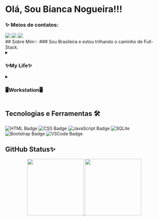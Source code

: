 # Olá, Sou Bianca Nogueira!!!
### ✨ Meios de contatos:
<div>
 <a href="https://www.instagram.com/bibi.brave/" target="_blank"><img src="https://img.shields.io/badge/-Instagram-%23E4405F?style=for-the- badge&logo=instagram&logoColor=white" target="_blank"></a> 
 <a href="https://www.linkedin.com/in/bianca-nogueira-484413249/"_blank"><img src="https://img.shields.io/badge/-LinkedIn-% 230077B5?style=for-the-badge&logo=linkedin&logoColor=white" target="_blank"></a>
 <a href = "https://mail.google.com/mail/u/4/?fs=1&to=biancanogueiradasilva12@gmail.com&tf=cm"><img src="https://img.shields.io/badge/-Gmail-%23333?style=for-the-badge&logo=gmail&logoColor=white" destino ="_blank"></a>
</div>
## Sobre Mim✨
### Sou Brasileira e estou trilhando o caminho de Full-Stack.
<details>
    <summary><h3>
     ✨My Life✨</h3></summary>
            <p>
 Não lembro exatamente quando entrei neste mundo, mas a cada dia mais me encanto. Meu conhecimento é aumentado constantemente e a cada bug que acontece uma risada é gerada, sendo que quando resolvido o problema um sorriso surgi e sempre é acompanhado do aprendizado. No momento estou a realizar um curso de Programação Web que trabalha tanto Front-end quanto Back-end. Aos poucos estou a trilhar a minha história.
 </p></details>
<details>
    <summary><h3>
     🖥️Workstation🖥️</h3></summary> 
        <ul>
            <b>SO:</b> Dual Boot(Windows 10 & Ubuntu)</br>
            <b>Code Editor:</b> VSCode.</br>
            <b>CPU:</b> E5-2640v3</br>
            <b>RAM:</b> 32Gb DDR4</br>
            <b>GPU:</b> GTX 1070 8Gb</br>
        </ul>
</details>

## Tecnologias e Ferramentas 🛠️
![HTML Badge](https://img.shields.io/badge/HTML5-E34F26?style=for-the-badge&logo=html5&logoColor=white)
![CSS Badge](https://img.shields.io/badge/CSS3-1572B6?style=for-the-badge&logo=css3&logoColor=white)
![JavaScript Badge](https://img.shields.io/badge/JavaScript-323330?style=for-the-badge&logo=javascript&logoColor=F7DF1E)
![SQLite](https://img.shields.io/badge/sqlite-%2307405e.svg?style=for-the-badge&logo=sqlite&logoColor=white)
![Bootstrap Badge](https://img.shields.io/badge/Bootstrap-563D7C?style=for-the-badge&logo=bootstrap&logoColor=white)
![VSCode Badge](https://img.shields.io/badge/VSCode-0078D4?style=for-the-badge&logo=visual%20studio%20code&logoColor=white)

 ## GitHub Status✨
    
  <div align="center">
  <a href="https://github.com/BibiBrave">
  <img height="180em" src="https://github-readme-stats.vercel.app/api?username=BibiBrave&show_icons=true&theme=midnight-purple&include_all_commits=true&count_private=true"/>
  <img height="180em" src="https://github-readme-stats.vercel.app/api/top-langs/?username=BibiBrave&layout=compact&langs_count=7&theme=midnight-purple"/>
</div>

